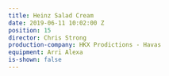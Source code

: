 ```yaml
---
title: Heinz Salad Cream
date: 2019-06-11 10:02:00 Z
position: 15
director: Chris Strong
production-company: HKX Prodictions - Havas
equipment: Arri Alexa
is-shown: false
---
```


